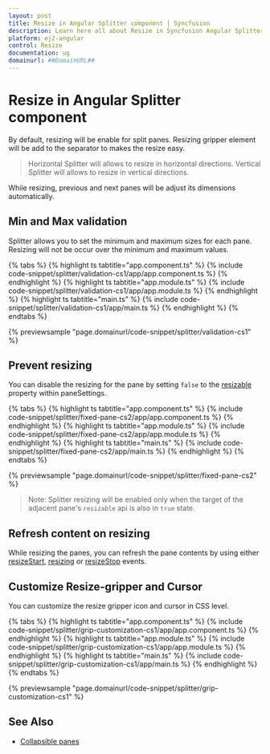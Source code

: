 ```yaml
---
layout: post
title: Resize in Angular Splitter component | Syncfusion
description: Learn here all about Resize in Syncfusion Angular Splitter component of Syncfusion Essential JS 2 and more.
platform: ej2-angular
control: Resize 
documentation: ug
domainurl: ##DomainURL##
---
```


# Resize in Angular Splitter component

By default, resizing will be enable for split panes. Resizing gripper element will be add to the separator to makes the resize easy.

> Horizontal Splitter will allows to resize in horizontal directions.
> Vertical Splitter will allows to resize in vertical directions.

While resizing, previous and next panes will be adjust its dimensions automatically.

## Min and Max validation

Splitter allows you to set the minimum and maximum sizes for each pane. Resizing will not be occur over the minimum and maximum values.

{% tabs %}
{% highlight ts tabtitle="app.component.ts" %}
{% include code-snippet/splitter/validation-cs1/app/app.component.ts %}
{% endhighlight %}
{% highlight ts tabtitle="app.module.ts" %}
{% include code-snippet/splitter/validation-cs1/app/app.module.ts %}
{% endhighlight %}
{% highlight ts tabtitle="main.ts" %}
{% include code-snippet/splitter/validation-cs1/app/main.ts %}
{% endhighlight %}
{% endtabs %}
  
{% previewsample "page.domainurl/code-snippet/splitter/validation-cs1" %}

## Prevent resizing

You can disable the resizing for the pane by setting `false` to
the [resizable](https://ej2.syncfusion.com/angular/documentation/api/splitter/panePropertiesModel/#resizable) property within paneSettings.

{% tabs %}
{% highlight ts tabtitle="app.component.ts" %}
{% include code-snippet/splitter/fixed-pane-cs2/app/app.component.ts %}
{% endhighlight %}
{% highlight ts tabtitle="app.module.ts" %}
{% include code-snippet/splitter/fixed-pane-cs2/app/app.module.ts %}
{% endhighlight %}
{% highlight ts tabtitle="main.ts" %}
{% include code-snippet/splitter/fixed-pane-cs2/app/main.ts %}
{% endhighlight %}
{% endtabs %}
  
{% previewsample "page.domainurl/code-snippet/splitter/fixed-pane-cs2" %}

>Note: Splitter resizing will be enabled only when the target of the adjacent pane's `resizable` api is also in `true` state.

## Refresh content on resizing

While resizing the panes, you can refresh the pane contents by using either [resizeStart](https://ej2.syncfusion.com/angular/documentation/api/splitter#resizestart),
[resizing](https://ej2.syncfusion.com/angular/documentation/api/splitter#resizestart) or [resizeStop](https://ej2.syncfusion.com/angular/documentation/api/splitter#resizestart) events.

## Customize Resize-gripper and Cursor

You can customize the resize gripper icon and cursor in CSS level.

{% tabs %}
{% highlight ts tabtitle="app.component.ts" %}
{% include code-snippet/splitter/grip-customization-cs1/app/app.component.ts %}
{% endhighlight %}
{% highlight ts tabtitle="app.module.ts" %}
{% include code-snippet/splitter/grip-customization-cs1/app/app.module.ts %}
{% endhighlight %}
{% highlight ts tabtitle="main.ts" %}
{% include code-snippet/splitter/grip-customization-cs1/app/main.ts %}
{% endhighlight %}
{% endtabs %}
  
{% previewsample "page.domainurl/code-snippet/splitter/grip-customization-cs1" %}

## See Also

* [Collapsible panes](./expand-collapse)